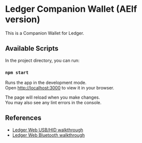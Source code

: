 # Ledger Companion Wallet (AElf version)

This is a Companion Wallet for Ledger.

## Available Scripts

In the project directory, you can run:

### `npm start`

Runs the app in the development mode.\
Open [http://localhost:3000](http://localhost:1234) to view it in your browser.

The page will reload when you make changes.\
You may also see any lint errors in the console.

## References

- [Ledger Web USB/HID walkthrough](https://developers.ledger.com/docs/transport/web-hid-usb/)
- [Ledger Web Bluetooth walkthrough](https://developers.ledger.com/docs/transport/web-bluetooth/)
